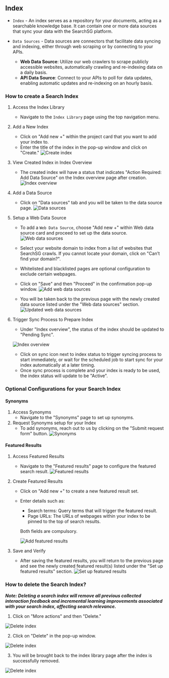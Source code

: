 ## Index

- `Index` - An index serves as a repository for your documents, acting as a searchable knowledge base. It can contain one or more data sources that sync your data with the SearchSG platform.

- `Data Sources` - Data sources are connectors that facilitate data syncing and indexing, either through web scraping or by connecting to your APIs.
    -   **Web Data Source**: Utilize our web crawlers to scrape publicly accessible websites, automatically crawling and re-indexing data on a daily basis.
    -   **API Data Source**: Connect to your APIs to poll for data updates, enabling automatic updates and re-indexing on an hourly basis.



### How to create a Search Index
1. Access the Index Library
    - Navigate to the `Index Library` page using the top navigation menu.

2. Add a New Index
    - Click on "Add new +" within the project card that you want to add your index to.
    - Enter the title of the index in the pop-up window and click on "Create."
    ![Create index](images/create_index.png)

4. View Created Index in Index Overview
    - The created index will have a status that indicates "Action Required: Add Data Source" on the Index overview page after creation.
    ![Index overview](images/index_overview.png)

5. Add a Data Source
    - Click on "Data sources" tab and you will be taken to the data source page.
    ![Data sources](images/index_data_source.png)

6. Setup a Web Data Source
    - To add a `Web Data Source`, choose "Add new +" within Web data source card and proceed to set up the data source.
    ![Web data sources](images/index_web_data_source.png)
    - Select your website domain to index from a list of websites that SearchSG crawls. If you cannot locate your domain, click on "Can’t find your domain?".
    
    - Whitelisted and blacklisted pages are optional configuration to exclude certain webpages.

    - Click on "Save" and then "Proceed" in the confirmation pop-up window.
    ![Add web data sources](images/index_add_web_data_source.png)
    - You will be taken back to the previous page with the newly created data source listed under the "Web data sources" section.
    ![Updated web data sources](images/updated_web_data_source.png)

7. Trigger Sync Process to Prepare Index
    - Under "Index overview", the status of the index should be updated to "Pending Sync".

    ![Index overview](images/index_overview_pending_sync.png)
    - Click on sync icon next to index status to trigger syncing process to start immediately, or wait for the scheduled job to start sync for your index automatically at a later timing.
    - Once sync process is complete and your index is ready to be used, the index status will update to be "Active".

### Optional Configurations for your Search Index
#### Synonyms
1. Access Synonyms 
    - Navigate to the "Synonyms" page to set up synonyms. 
2. Request Synonyms setup for your Index
    - To add synonyms, reach out to us by clicking on the "Submit request form" button.
    ![Synonyms](images/index_synonyms.png)


#### Featured Results
1. Access Featured Results
    - Navigate to the "Featured results" page to configure the featured search result. 
    ![Featured results](images/index_featured_results.png)

2. Create Featured Results
    - Click on "Add new +" to create a new featured result set.
    - Enter details such as:
        - Search terms: Query terms that will trigger the featured result.
        - Page URLs: The URLs of webpages within your index to be pinned to the top of search results. 
        
        Both fields are compulsory.

        ![Add featured results](images/index_add_featured_results.png)
3. Save and Verify
    - After saving the featured results, you will return to the previous page and see the newly created featured result(s) listed under the "Set up featured results" section.
    ![Set up featured results](images/index_setup_featured_results.png)

### How to delete the Search Index?
***Note: Deleting a search index will remove all previous collected interaction feedback and incremental learning improvements associated with your search index, affecting search relevance.***
1. Click on "More actions" and then "Delete."

![Delete index](images/index_overview_delete.png)

2. Click on "Delete" in the pop-up window.

![Delete index](images/delete_index.png)

3. You will be brought back to the index library page after the index is successfully removed.

![Delete index](images/index_deleted.png)
